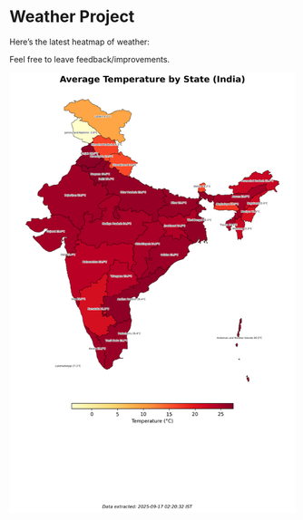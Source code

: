 # Weather Project

Here’s the latest heatmap of weather:

Feel free to leave feedback/improvements.

![India Heatmap](docs/assets/india_heatmap.png?v=C9CD9A)
